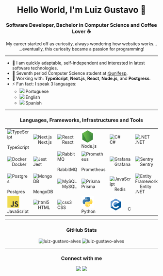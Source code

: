 <h1 align="center">Hello World, I'm Luiz Gustavo 👋 </h1>
<h3 align="center">Software Developer, Bachelor in Computer Science and Coffee Lover ☕</h3>

<p align="center">My career started off as curiosity, always wondering how websites works...<br>
...eventually, this curiosity became a passion for programming!
</p>

<hr />

- 👀 I am quickly adaptable, self-independent and interested in latest software technologies.
- 🔭 Seventh period Computer Science student at [@unifesp](https://www.unifesp.br/campus/sjc/).
- 🎯 Working with: **TypeScript**, **Next.js**, **React**, **Node.js**, and **Postgress**.
- ⚡ Fun fact: I speak 3 languages:
    - <img src="https://images.emojiterra.com/twitter/v14.0/512px/1f1e7-1f1f7.png" height="20" /> Portuguese
    - <img src="https://images.emojiterra.com/twitter/v14.0/512px/1f1fa-1f1f8.png" height="20" /> English
    - <img src="https://images.emojiterra.com/twitter/v14.0/512px/1f1ea-1f1f8.png" height="20" /> Spanish

<hr />
<h3 align="center">Languages, Frameworks, Infrastructures and Tools</h3>
<table align="center">
  <tbody>
    <tr>
      <td>
        <img src="https://cdn.jsdelivr.net/gh/devicons/devicon/icons/typescript/typescript-original.svg" alt="TypeScript" height="40" title="TypeScript" />
        <img width="12" /> TypeScript
      </td>
        <td>
            <img src="https://cdn.jsdelivr.net/gh/devicons/devicon@latest/icons/nextjs/nextjs-original.svg" alt="Next.js" height="40" title="Next.js" />
            <img width="12" /> Next.js
        </td>
      <td>
        <img src="https://cdn.jsdelivr.net/gh/devicons/devicon/icons/react/react-original.svg" alt="React" height="40" title="React"/>
        <img width="12" /> React
      </td>
      <td>
        <img src="https://raw.githubusercontent.com/devicons/devicon/master/icons/nodejs/nodejs-original.svg" alt="NodeJS" height="40" title="Node.js"/>
        <img width="12" /> Node.js
      </td>
        <td>
            <img src="https://cdn.jsdelivr.net/gh/devicons/devicon@latest/icons/csharp/csharp-original.svg" alt="C#" height="40" title="C#"/>
            <img width="12" /> C#
        </td>
        <td>
            <img src="https://cdn.jsdelivr.net/gh/devicons/devicon@latest/icons/dotnetcore/dotnetcore-original.svg" alt=".NET" height="40" title=".NET"/>
            <img width="12" /> .NET
        </td>
    </tr>
    <tr>
        <td>
            <img src="https://cdn.jsdelivr.net/gh/devicons/devicon@latest/icons/docker/docker-original.svg" alt="Docker" height="40" title="Docker"/>
            <img width="12" /> Docker
        </td>
        <td>
            <img src="https://cdn.jsdelivr.net/gh/devicons/devicon/icons/jest/jest-plain.svg" alt="Jest" height="40" title="Jest" />
            <img width="12" /> Jest
        </td>
        <td>
            <img src="https://cdn.jsdelivr.net/gh/devicons/devicon@latest/icons/rabbitmq/rabbitmq-original.svg" alt="RabbitMQ" height="40" title="RabbitMQ"/>
            <img width="12" /> RabbitMQ
        </td>
        <td>
            <img src="https://cdn.jsdelivr.net/gh/devicons/devicon@latest/icons/prometheus/prometheus-original.svg" alt="Prometheus" height="40" title="Prometheus" />
            <img width="12" /> Prometheus
        </td>
        <td>
            <img src="https://cdn.jsdelivr.net/gh/devicons/devicon@latest/icons/grafana/grafana-original.svg" alt="Grafana" height="40" title="Grafana" />
            <img width="12" /> Grafana
        </td>
        <td>
            <img src="https://cdn.jsdelivr.net/gh/devicons/devicon@latest/icons/sentry/sentry-original.svg" alt="Sentry" height="40" title="Sentry" />
            <img width="12" /> Sentry
        </td>
    </tr>
    <tr>
     <td>
        <img src="https://cdn.jsdelivr.net/gh/devicons/devicon/icons/postgresql/postgresql-original.svg" alt="Postgres" height="40" title="Postgres" />
        <img width="12" /> Postgres
      </td>
      <td>
        <img src="https://cdn.jsdelivr.net/gh/devicons/devicon/icons/mongodb/mongodb-original.svg" alt="MongoDB" height="40" title="MongoDB" />
        <img width="12"/> MongoDB
      </td>
      <td>
        <img src="https://cdn.jsdelivr.net/gh/devicons/devicon@latest/icons/mysql/mysql-original.svg" alt="MySQL" height="40" title="MySQL" />
        <img width="12"/> MySQL
      </td>
      <td>
        <img src="https://cdn.icon-icons.com/icons2/2148/PNG/512/prisma_icon_132076.png" alt="Prisma" height="40" title="Prisma" />
        <img width="12"/> Prisma
      </td>
     <td>
        <img src="https://cdn.jsdelivr.net/gh/devicons/devicon/icons/redis/redis-original.svg" alt="JavaScript" height="40" title="Redis"/>
        <img width="12" /> Redis
      </td>
      <td>
        <img src="https://cdn.jsdelivr.net/gh/devicons/devicon@latest/icons/dot-net/dot-net-plain.svg" alt="Entity Framework" height="40" title="Entity Framework"/>
        <img width="12" /> Entity .NET
      </td>
    </tr>
      <tr>
        <td>
            <img src="https://raw.githubusercontent.com/devicons/devicon/master/icons/javascript/javascript-original.svg" alt="JavaScript" height="40" title="JavaScript"/>
            <img width="12" /> JavaScript
         </td>
          <td>
            <img src="https://cdn.jsdelivr.net/gh/devicons/devicon/icons/html5/html5-original.svg" alt="html5" height="40" title="HTML"/> 
            <img width="12" /> HTML
          </td>
          <td>
            <img src="https://cdn.jsdelivr.net/gh/devicons/devicon/icons/css3/css3-original.svg" alt="css3" height="40" title="CSS"/>
            <img width="12" /> CSS
          </td>
          <td>
            <img src="https://raw.githubusercontent.com/devicons/devicon/master/icons/python/python-original.svg" alt="Python" height="40" title="Python"/>
            <img width="12"/> Python
          </td>
          <td>
            <img src="https://raw.githubusercontent.com/devicons/devicon/master/icons/c/c-original.svg" alt="C" height="40" title="C"/>
            <img width="12"/> C
          </td>
      </tr>
  </tbody>
</table>
<hr />
<h3 align="center">GitHub Stats</h3>
<div align="center">
    <img height="175em" align="center" src="https://github-readme-stats-sigma-five.vercel.app/api/top-langs?username=luiz-gustavo-alves&show_icons=true&locale=en&layout=compact&theme=radical" alt="luiz-gustavo-alves" />
    <img height="175em" align="center" src="https://github-readme-stats-sigma-five.vercel.app/api?username=luiz-gustavo-alves&show_icons=true&locale=en&theme=radical" alt="luiz-gustavo-alves" />
</div>
<hr/ >
<h3 align="center">Connect with me</h3>
<div align="center">
  <a href="https://www.linkedin.com/in/luizgustavoalves/" target="_blank"><img src="https://img.shields.io/badge/-LinkedIn-%230077B5?style=for-the-badge&logo=linkedin&logoColor=white" target="_blank"></a>
  <a href="mailto:luizgustavoalves.dev@gmail.com" target="_blank"><img src="https://img.shields.io/badge/-Gmail-%23333?style=for-the-badge&logo=gmail&logoColor=white"></a>
</div>


<!--
**luiz-gustavo-alves/luiz-gustavo-alves** is a ✨ _special_ ✨ repository because its `README.md` (this file) appears on your GitHub profile.

Here are some ideas to get you started:

- 🔭 I’m currently working on ...
- 🌱 I’m currently learning ...
- 👯 I’m looking to collaborate on ...
- 🤔 I’m looking for help with ...
- 💬 Ask me about ...
- 📫 How to reach me: ...
- 😄 Pronouns: ...
- ⚡ Fun fact: ...
-->
